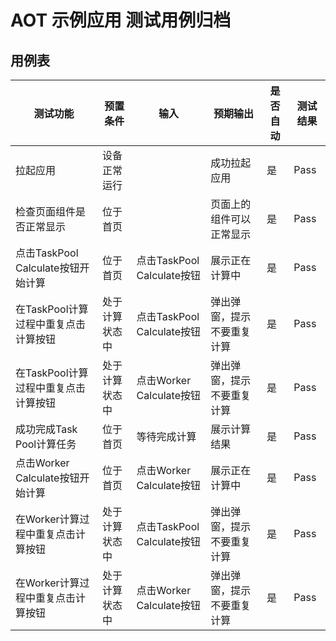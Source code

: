 # AOT 示例应用 测试用例归档

## 用例表

| 测试功能                       | 预置条件     | 输入                      | 预期输出           | 是否自动 |测试结果|
|----------------------------|----------|-------------------------|----------------|------|--------------------------------|
| 拉起应用                       | 	设备正常运行  | 		                      | 成功拉起应用         | 是    |Pass|
| 检查页面组件是否正常显示               | 	位于首页    | 		                      | 页面上的组件可以正常显示   | 是    |Pass|
| 点击TaskPool Calculate按钮开始计算 | 	位于首页    | 	点击TaskPool Calculate按钮 | 	展示正在计算中       | 是    |Pass|
| 在TaskPool计算过程中重复点击计算按钮     | 	处于计算状态中 | 	点击TaskPool Calculate按钮 | 	弹出弹窗，提示不要重复计算 | 是    |Pass|
| 在TaskPool计算过程中重复点击计算按钮             | 	处于计算状态中 | 	点击Worker Calculate按钮   | 	弹出弹窗，提示不要重复计算 | 是    |Pass|
| 成功完成Task Pool计算任务          | 	位于首页    | 	等待完成计算                 | 	展示计算结果        | 是    |Pass|
| 点击Worker Calculate按钮开始计算   | 	位于首页    | 	点击Worker Calculate按钮                 | 	展示正在计算中        | 是    |Pass|
| 在Worker计算过程中重复点击计算按钮             | 	处于计算状态中 | 	点击TaskPool Calculate按钮 | 	弹出弹窗，提示不要重复计算 | 是    |Pass|
| 在Worker计算过程中重复点击计算按钮             | 	处于计算状态中 | 	点击Worker Calculate按钮   | 	弹出弹窗，提示不要重复计算 | 是    |Pass|

